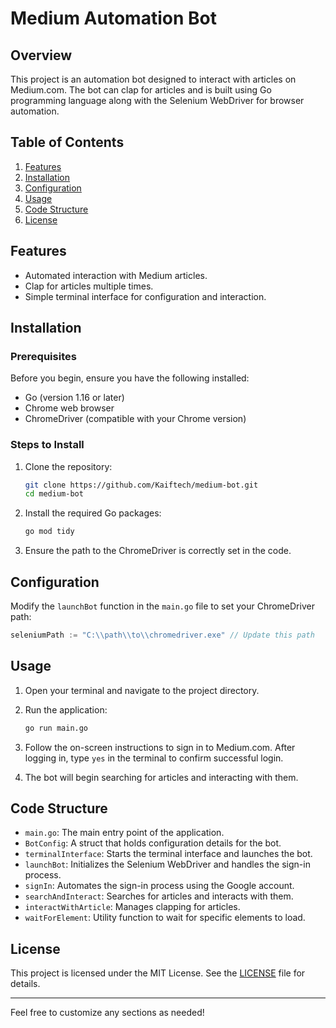 # Medium Automation Bot

## Overview

This project is an automation bot designed to interact with articles on Medium.com. The bot can clap for articles and is built using Go programming language along with the Selenium WebDriver for browser automation.

## Table of Contents

1. [Features](#features)
2. [Installation](#installation)
3. [Configuration](#configuration)
4. [Usage](#usage)
5. [Code Structure](#code-structure)
6. [License](#license)

## Features

- Automated interaction with Medium articles.
- Clap for articles multiple times.
- Simple terminal interface for configuration and interaction.

## Installation

### Prerequisites

Before you begin, ensure you have the following installed:

- Go (version 1.16 or later)
- Chrome web browser
- ChromeDriver (compatible with your Chrome version)

### Steps to Install

1. Clone the repository:

   ```bash
   git clone https://github.com/Kaiftech/medium-bot.git
   cd medium-bot
   ```

2. Install the required Go packages:

   ```bash
   go mod tidy
   ```

3. Ensure the path to the ChromeDriver is correctly set in the code.

## Configuration

Modify the `launchBot` function in the `main.go` file to set your ChromeDriver path:

```go
seleniumPath := "C:\\path\\to\\chromedriver.exe" // Update this path
```

## Usage

1. Open your terminal and navigate to the project directory.
2. Run the application:

   ```bash
   go run main.go
   ```

3. Follow the on-screen instructions to sign in to Medium.com. After logging in, type `yes` in the terminal to confirm successful login.

4. The bot will begin searching for articles and interacting with them.

## Code Structure

- `main.go`: The main entry point of the application.
- `BotConfig`: A struct that holds configuration details for the bot.
- `terminalInterface`: Starts the terminal interface and launches the bot.
- `launchBot`: Initializes the Selenium WebDriver and handles the sign-in process.
- `signIn`: Automates the sign-in process using the Google account.
- `searchAndInteract`: Searches for articles and interacts with them.
- `interactWithArticle`: Manages clapping for articles.
- `waitForElement`: Utility function to wait for specific elements to load.

## License

This project is licensed under the MIT License. See the [LICENSE](LICENSE) file for details.

---

Feel free to customize any sections as needed!
